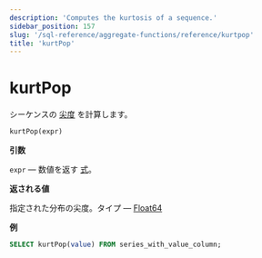```yaml
---
description: 'Computes the kurtosis of a sequence.'
sidebar_position: 157
slug: '/sql-reference/aggregate-functions/reference/kurtpop'
title: 'kurtPop'
---
```





# kurtPop

シーケンスの [尖度](https://en.wikipedia.org/wiki/Kurtosis) を計算します。

```sql
kurtPop(expr)
```

**引数**

`expr` — 数値を返す [式](/sql-reference/syntax#expressions)。

**返される値**

指定された分布の尖度。タイプ — [Float64](../../../sql-reference/data-types/float.md)

**例**

```sql
SELECT kurtPop(value) FROM series_with_value_column;
```
